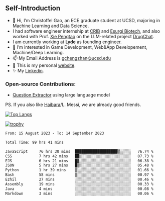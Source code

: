 ## Self-Introduction
- 👋 Hi, I’m Christoffel Gao, an ECE graduate student at UCSD, majoring in Machine Learning and Data Science.
- I had software engineer internship at [CRIB](https://www.linkedin.com/company/trycrib/) and [Esurgi Biotech](https://myesurgi.com/), and also worked with Prof. [Xie Pengtao](https://pengtaoxie.github.io/) on the LLM-related project [DrugChat](https://github.com/UCSD-AI4H/drugchat).
- I am currently working at **Lyde** as founding engineer.
- 👀 I’m interested in Game Development, Web&App Developement, Machine/Deep Learning.
- 📫 My Email Address is gchengzhan@ucsd.edu
- 🌱 This is my personal [website](https://gaochengzhan.github.io/).
- ✨ My [Linkedin](https://www.linkedin.com/in/chengzhan-christoffel-gao/).

### Open-source Contributions:
- [Question Extractor](https://github.com/nestordemeure/question_extractor) using large language model

PS. If you also like [Haibara](https://www.detectiveconanworld.com/wiki/Ai_Haibara)/L. Messi, we are already good friends.

[![Top Langs](https://github-readme-stats.vercel.app/api/top-langs/?username=gaochengzhan&layout=compact&exclude_repo=CNN-based-Image-Recognition-for-AsianGiant-Hornets,Machine-Learning-and-Data-Computing-Tongji,NLP-on-Blogs-during-COVID-19-Pandemic,CSE258-Web-Mining-and-Recommder-System,Stock-Prediction-using-LSTM-Model)](https://github.com/anuraghazra/github-readme-stats)

[![trophy](https://github-profile-trophy.vercel.app/?username=gaochengzhan&theme=flat&row=1&margin-w=12)](https://github.com/ryo-ma/github-profile-trophy)

<!--START_SECTION:waka-->

```txt
From: 15 August 2023 - To: 14 September 2023

Total Time: 99 hrs 41 mins

JavaScript     76 hrs 30 mins  ███████████████████▒░░░░░   76.74 %
CSS            7 hrs 42 mins   ██░░░░░░░░░░░░░░░░░░░░░░░   07.73 %
EJS            6 hrs 21 mins   █▓░░░░░░░░░░░░░░░░░░░░░░░   06.38 %
JSON           5 hrs 27 mins   █▒░░░░░░░░░░░░░░░░░░░░░░░   05.48 %
Python         1 hr 39 mins    ▒░░░░░░░░░░░░░░░░░░░░░░░░   01.66 %
Bash           58 mins         ▒░░░░░░░░░░░░░░░░░░░░░░░░   00.97 %
Ezhil          27 mins         ░░░░░░░░░░░░░░░░░░░░░░░░░   00.46 %
Assembly       19 mins         ░░░░░░░░░░░░░░░░░░░░░░░░░   00.33 %
Java           4 mins          ░░░░░░░░░░░░░░░░░░░░░░░░░   00.08 %
Markdown       3 mins          ░░░░░░░░░░░░░░░░░░░░░░░░░   00.06 %
```

<!--END_SECTION:waka-->

<!---
gaochengzhan/gaochengzhan is a ✨ special ✨ repository because its `README.md` (this file) appears on your GitHub profile.
You can click the Preview link to take a look at your changes.
--->
